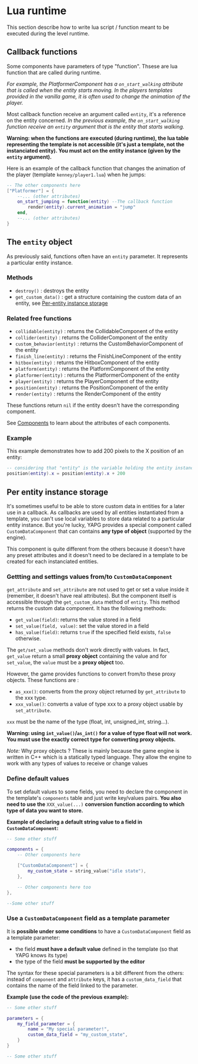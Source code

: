 # Lua runtime

This section describe how to write lua script / function meant to be
executed during the level runtime.

## Callback functions

Some components have parameters of type "function". Thsese are lua
function that are called during runtime.

*For example, the PlatformerComponent has a `on_start_walking` attribute that
is called when the entity starts moving. In the players templates
provided in the vanilla game, it is often used to change the animation
of the player.*

Most callback function receive an argument called `entity`, it's a
reference on the entity concerned. *In the previous example, the
`on_start_walking` function receive an `entity` argument that is the
entity that starts walking.*

**Warning: when the functions are executed (during runtime), the lua
table representing the template is not accessible (it's just a template,
not the instanciated entity). You must act on the entity instance (given
by the `entity` argument).**

Here is an example of the callback function that changes the animation
of the player (template `kenney/player1.lua`) when he jumps:

```lua
-- The other components here
["Platformer"] = {
    --... (other attributes)
    on_start_jumping = function(entity) --The callback function
        render(entity).current_animation = "jump"
    end,
    --... (other attributes)
}
```

The `entity` object
-------------------

As previously said, functions often have an `entity` parameter. It
represents a particular entity instance.

### Methods

-   `destroy()` : destroys the entity
-   `get_custom_data()` : get a structure containing the custom data of an entity, see [Per-entity instance storage](#per-entity-instance-storage)

### Related free functions

-   `collidable(entity)` : returns the CollidableComponent of the entity
-   `collider(entity)` : returns the ColliderComponent of the entity
-   `custom_behavior(entity)` : returns the CustomBehaviorComponent of the entity
-   `finish_line(entity)` : returns the FinishLineComponent of the entity
-   `hitbox(entity)` : returns the HitboxComponent of the entity
-   `platform(entity)` : returns the PlatformComponent of the entity
-   `platformer(entity)` : returns the PlatformerComponent of the entity
-   `player(entity)` : returns the PlayerComponent of the entity
-   `position(entity)` : returns the PositionComponent of the entity
-   `render(entity)` : returns the RenderComponent of the entity

These functions return `nil` if the entity doesn't have the corresponding component.

See [Components](components.md) to learn about the attributes of each components.

### Example

This example demonstrates how to add 200 pixels to the X position of an
entity:

```lua
-- considering that "entity" is the variable holding the entity instance.
position(entity).x = position(entity).x + 200
```

## Per entity instance storage

It's sometimes useful to be able to store custom data in entities for a
later use in a callback. As callbacks are used by all entities
instantiated from a template, you can't use local variables to store
data related to a particular entity instance. But you're lucky, YAPG
provides a special component called `CustomDataComponent` that can
contains **any type of object** (supported by the engine).

This component is quite different from the others because it doesn't
have any preset attributes and it doesn't need to be declared in a
template to be created for each instanciated entities.

### Gettting and settings values from/to `CustomDataComponent`

`get_attribute` and `set_attribute` are not used to get or set a value
inside it (remember, it doesn't have real attributes). But the component
itself is accessible through the `get_custom_data` method of `entity`.
This method returns the custom data component. It has the following
methods:

 - `get_value(field)`: returns the value stored in a field
 - `set_value(field, value)`: set the value stored in a field
 - `has_value(field)`: returns `true` if the specified field exists, `false` otherwise.

 The `get/set_value` methods don't work directly with values. In
 fact, `get_value` return a small **proxy object** containing the
 value and for `set_value`, the `value` must be a **proxy object**
 too.

 However, the game provides functions to convert from/to these proxy
 objects. These functions are :

 -   `as_xxx()`: converts from the proxy object returned by
     `get_attribute` to the xxx type.
 -   `xxx_value()`: converts a value of type xxx to a proxy object usable
     by `set_attribute`.

 `xxx` must be the name of the type (float, int, unsigned_int, string...).

 **Warning: using `int_value()`/`as_int()` for a value of type float
 will not work. You must use the exactly correct type for converting
 proxy objects.**

 *Note:* Why proxy objects ? These is mainly because the game engine is
 written in C++ which is a statically typed language. They allow the
 engine to work with any types of values to receive or change values

### Define default values

To set default values to some fields, you need to declare the component
in the template's `components` table and just write key/values pairs.
**You also need to use the** `XXX_value(...)` **conversion function
according to which type of data you want to store.**

**Example of declaring a default string value to a field in `CustomDataComponent`:**

```lua
-- Some other stuff

components = {
    -- Other components here

    ["CustomDataComponent"] = {
        my_custom_state = string_value("idle state"),
    },

    -- Other components here too
},

--Some other stuff
```

### Use a `CustomDataComponent` field as a template parameter

It is **possible under some conditions** to have a `CustomDataComponent`
field as a template parameter:

 - the field **must have a default value** defined in the template (so that YAPG knows its type)
 - the type of the field **must be supported by the editor**

The syntax for these special parameters is a bit different from the
others: instead of `component` and `attribute` keys, it has a
`custom_data_field` that contains the name of the field linked to the
parameter.

**Example (use the code of the previous example):**

```lua
-- Some other stuff

parameters = {
    my_field_parameter = {
        name = "My special parameter!",
        custom_data_field = "my_custom_state",
    }
}

-- Some other stuff
```
